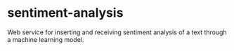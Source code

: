 # sentiment-analysis
Web service for inserting and receiving sentiment analysis of a text through a machine learning model.
